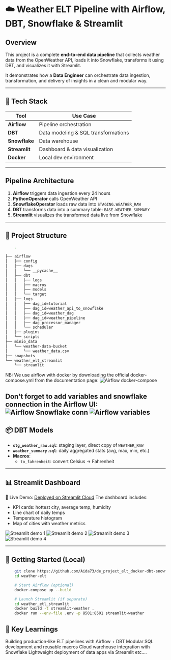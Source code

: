 # ☁️ Weather ELT Pipeline with Airflow, DBT, Snowflake & Streamlit

## Overview

This project is a complete **end-to-end data pipeline** that collects weather data from the OpenWeather API, loads it into Snowflake, transforms it using DBT, and visualizes it with Streamlit.

It demonstrates how a **Data Engineer** can orchestrate data ingestion, transformation, and delivery of insights in a clean and modular way.

---

## 🔧 Tech Stack

| Tool         | Use Case                            |
|--------------|-------------------------------------|
| **Airflow**  | Pipeline orchestration              |
| **DBT**      | Data modeling & SQL transformations |
| **Snowflake**| Data warehouse                      |
| **Streamlit**| Dashboard & data visualization      |
| **Docker**   | Local dev environment               |

---

## Pipeline Architecture

1. **Airflow** triggers data ingestion every 24 hours
2. **PythonOperator** calls OpenWeather API
3. **SnowflakeOperator** loads raw data into `STAGING.WEATHER_RAW`
4. **DBT** transforms data into a summary table: `BASE.WEATHER_SUMMARY`
5. **Streamlit** visualizes the transformed data live from Snowflake

---

## 📂 Project Structure

```bash
    .

├── airflow
│   ├── config
│   ├── dags
│   │   └── __pycache__
│   ├── dbt
│   │   ├── logs
│   │   ├── macros
│   │   ├── models
│   │   └── target
│   ├── logs
│   │   ├── dag_id=tutorial
│   │   ├── dag_id=weather_api_to_snowflake
│   │   ├── dag_id=weather_dag
│   │   ├── dag_id=weather_pipeline
│   │   ├── dag_processor_manager
│   │   └── scheduler
│   ├── plugins
│   └── scripts
├── minio_data
│   └── weather-data-bucket
│       └── weather_data.csv
├── snapshots
└── weather_elt_streamlit
    └── streamlit
```
NB: We use airflow with docker by downloading the official docker-compose.yml from the documentation page:
![Airflow docker-compose](snapshots/airflowdc.png)

Don't forget to add variables and snowflake connection in the Airflow UI:
![Airflow Snowflake conn](snapshots/airflowsnowconn.png)
![Airflow variables](snapshots/airflowvar.png)
---

## 📦 DBT Models

- **`stg_weather_raw.sql`**: staging layer, direct copy of `WEATHER_RAW`
- **`weather_summary.sql`**: daily aggregated stats (avg, max, min, etc.)
- **Macros**:
  - `to_fahrenheit`: convert Celsius → Fahrenheit

---

## 📊 Streamlit Dashboard

🔗 Live Demo: [Deployed on Streamlit Cloud](https://deprojecteltdocker-dbt-app-mas27v2zwyyynk9jyry2nj.streamlit.app)
The dashboard includes:
- KPI cards: hottest city, average temp, humidity
- Line chart of daily temps
- Temperature histogram
- Map of cities with weather metrics

<!-- [![Streamlit Demo](https://i.sstatic.net/Vp2cE.png)](https://youtu.be/vt5fpE0bzSY) -->
![Streamlit demo 1](snapshots/streamlit1.png) ![Streamlit demo 2](snapshots/streamlit2.png) 
![Streamlit demo 3](snapshots/streamlit3.png) ![Streamlit demo 4](snapshots/streamlit4.png) 

---

## 🚀 Getting Started (Local)

```bash
    git clone https://github.com/Aida73/de_project_elt_docker-dbt-snowflake.git
    cd weather-elt

    # Start Airflow (optional)
    docker-compose up --build

    # Launch Streamlit (if separate)
    cd weather_etl_streamlit
    docker build -t streamlit-weather .
    docker run --env-file .env -p 8501:8501 streamlit-weather
```

## 📌 Key Learnings

Building production-like ELT pipelines with Airflow + DBT
Modular SQL development and reusable macros
Cloud warehouse integration with Snowflake
Lightweight deployment of data apps via Streamlit
etc....
